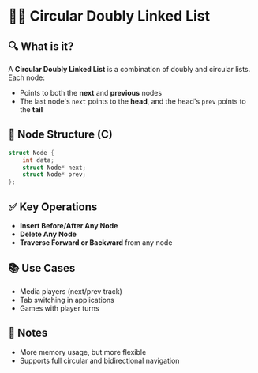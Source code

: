# 🔁🔄 Circular Doubly Linked List

## 🔍 What is it?
A **Circular Doubly Linked List** is a combination of doubly and circular lists. Each node:
- Points to both the **next** and **previous** nodes
- The last node's `next` points to the **head**, and the head's `prev` points to the **tail**

## 🧱 Node Structure (C)
```c
struct Node {
    int data;
    struct Node* next;
    struct Node* prev;
};
```

## ✅ Key Operations
- **Insert Before/After Any Node**
- **Delete Any Node**
- **Traverse Forward or Backward** from any node

## 📚 Use Cases
- Media players (next/prev track)
- Tab switching in applications
- Games with player turns

## 📝 Notes
- More memory usage, but more flexible
- Supports full circular and bidirectional navigation